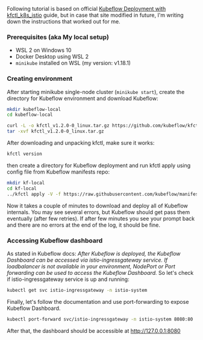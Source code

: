 Following tutorial is based on official [Kubeflow Deployment with kfctl_k8s_istio](https://www.kubeflow.org/docs/started/k8s/kfctl-k8s-istio/) guide, but in case that site  modified in future, I'm writing down the instructions that worked out for me.


### Prerequisites (aka My local setup)
- WSL 2 on Windows 10
- Docker Desktop using WSL 2
- `minikube` installed on WSL (my version: v1.18.1)

### Creating environment

After starting minikube single-node cluster (`minikube start`), create the directory for Kubeflow environment and download Kubeflow:

```bash
mkdir kubeflow-local
cd kubeflow-local
```

```bash
curl -L -o kfctl_v1.2.0-0_linux.tar.gz https://github.com/kubeflow/kfctl/releases/download/v1.2.0/kfctl_v1.2.0-0-gbc038f9_linux.tar.gz
tar -xvf kfctl_v1.2.0-0_linux.tar.gz
```

After downloading and unpacking kfctl, make sure it works:

```bash
kfctl version
```

then create a directory for Kubeflow deployment and run kfctl apply using config file from Kubeflow manifests repo:
```bash
mkdir kf-local
cd kf-local
../kfctl apply -V -f https://raw.githubusercontent.com/kubeflow/manifests/v1.2-branch/kfdef/kfctl_k8s_istio.v1.2.0.yaml
```

Now it takes a couple of minutes to download and deploy all of Kubeflow internals. You may see several errors, but Kubeflow should get pass them eventually (after few retries). If after few minutes you see your prompt back and there are no errors at the end of the log, it should be fine.

### Accessing Kubeflow dashboard

As stated in Kubeflow docs: _After Kubeflow is deployed, the Kubeflow Dashboard can be accessed via istio-ingressgateway service. If loadbalancer is not available in your environment, NodePort or Port forwarding can be used to access the Kubeflow Dashboard._ So let's check if istio-ingressgateway service is up and running:

```bash
kubectl get svc istio-ingressgateway -n istio-system
```

Finally, let's follow the documentation and use port-forwarding to expose Kubeflow Dashboard.

```bash
kubectl port-forward svc/istio-ingressgateway -n istio-system 8080:80
```

After that, the dashboard should be accessible at http://127.0.0.1:8080

